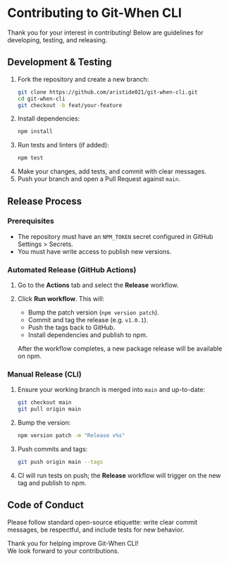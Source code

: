 # Contributing to Git-When CLI

Thank you for your interest in contributing! Below are guidelines for developing, testing, and releasing.

## Development & Testing

1. Fork the repository and create a new branch:
   ```bash
   git clone https://github.com/aristide021/git-when-cli.git
   cd git-when-cli
   git checkout -b feat/your-feature
   ```
2. Install dependencies:
   ```bash
   npm install
   ```
3. Run tests and linters (if added):
   ```bash
   npm test
   ```
4. Make your changes, add tests, and commit with clear messages.
5. Push your branch and open a Pull Request against `main`.

## Release Process

### Prerequisites
- The repository must have an `NPM_TOKEN` secret configured in GitHub Settings > Secrets.
- You must have write access to publish new versions.

### Automated Release (GitHub Actions)
1. Go to the **Actions** tab and select the **Release** workflow.
2. Click **Run workflow**. This will:
   - Bump the patch version (`npm version patch`).
   - Commit and tag the release (e.g. `v1.0.1`).
   - Push the tags back to GitHub.
   - Install dependencies and publish to npm.

   After the workflow completes, a new package release will be available on npm.

### Manual Release (CLI)
1. Ensure your working branch is merged into `main` and up-to-date:
   ```bash
   git checkout main
   git pull origin main
   ```
2. Bump the version:
   ```bash
   npm version patch -m "Release v%s"
   ```
3. Push commits and tags:
   ```bash
   git push origin main --tags
   ```
4. CI will run tests on push; the **Release** workflow will trigger on the new tag and publish to npm.

## Code of Conduct
Please follow standard open-source etiquette: write clear commit messages, be respectful, and include tests for new behavior.

Thank you for helping improve Git-When CLI!  
We look forward to your contributions. 